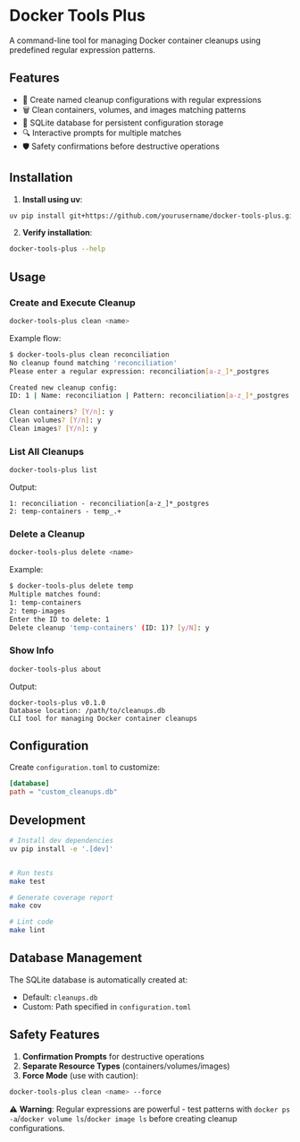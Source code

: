 # Docker Tools Plus

A command-line tool for managing Docker container cleanups using predefined regular expression patterns.

## Features

- 🐳 Create named cleanup configurations with regular expressions
- 🗑️ Clean containers, volumes, and images matching patterns
- 💾 SQLite database for persistent configuration storage
- 🔍 Interactive prompts for multiple matches
- 🛡️ Safety confirmations before destructive operations

## Installation

1. **Install using uv**:
```bash
uv pip install git+https://github.com/yourusername/docker-tools-plus.git
```

2. **Verify installation**:
```bash
docker-tools-plus --help
```

## Usage

### Create and Execute Cleanup
```bash
docker-tools-plus clean <name>
```
Example flow:
```bash
$ docker-tools-plus clean reconciliation
No cleanup found matching 'reconciliation'
Please enter a regular expression: reconciliation[a-z_]*_postgres

Created new cleanup config:
ID: 1 | Name: reconciliation | Pattern: reconciliation[a-z_]*_postgres

Clean containers? [Y/n]: y
Clean volumes? [Y/n]: y
Clean images? [Y/n]: y
```

### List All Cleanups
```bash
docker-tools-plus list
```
Output:
```
1: reconciliation - reconciliation[a-z_]*_postgres
2: temp-containers - temp_.+
```

### Delete a Cleanup
```bash
docker-tools-plus delete <name>
```
Example:
```bash
$ docker-tools-plus delete temp
Multiple matches found:
1: temp-containers
2: temp-images
Enter the ID to delete: 1
Delete cleanup 'temp-containers' (ID: 1)? [y/N]: y
```

### Show Info
```bash
docker-tools-plus about
```
Output:
```
docker-tools-plus v0.1.0
Database location: /path/to/cleanups.db
CLI tool for managing Docker container cleanups
```

## Configuration

Create `configuration.toml` to customize:
```toml
[database]
path = "custom_cleanups.db"
```

## Development

```bash
# Install dev dependencies
uv pip install -e '.[dev]'


# Run tests
make test

# Generate coverage report
make cov

# Lint code
make lint
```

## Database Management

The SQLite database is automatically created at:
- Default: `cleanups.db`
- Custom: Path specified in `configuration.toml`

## Safety Features

1. **Confirmation Prompts** for destructive operations
2. **Separate Resource Types** (containers/volumes/images)
3. **Force Mode** (use with caution):
```bash
docker-tools-plus clean <name> --force
```

⚠️ **Warning**: Regular expressions are powerful - test patterns with `docker ps -a`/`docker volume ls`/`docker image ls` before creating cleanup configurations.
